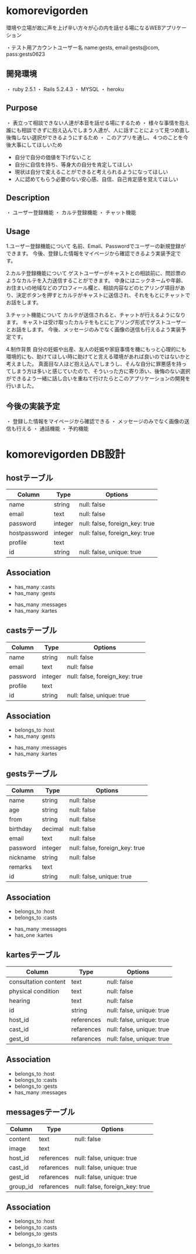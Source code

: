 # komorevigorden

環境や立場が故に声を上げ辛い方々が心の内を話せる場になるWEBアプリケーション

・テスト用アカウントユーザー名 name:gests, email:gests@com, pass:gests0623


## 開発環境
・ ruby 2.5.1
・ Rails 5.2.4.3
・ MYSQL
・ heroku


## Purpose
・ 表立って相談できない人達が本音を話せる場にするため
・ 様々な事情を抱え誰にも相談できずに抱え込んでしまう人達が、人に話すことによって見つめ直し後悔しない選択ができるようにするため
・ このアプリを通し、４つのことを今後大事にしてほしいため
   * 自分で自分の価値を下げないこと
   * 自分に自信を持ち、等身大の自分を肯定してほしい
   * 現状は自分で変えることができると考えられるようになってほしい
   * 人に認めてもらう必要のない安心感、自信、自己肯定感を覚えてほしい


## Description
・ ユーザー登録機能
・ カルテ登録機能
・ チャット機能


## Usage

1.ユーザー登録機能について
名前、Email、Passwordでユーザーの新規登録ができます。
今後、登録した情報をマイページから確認できるよう実装予定です。

2.カルテ登録機能について
ゲストユーザーがキャストとの相談前に、問診票のようなカルテを入力送信することができます。
中身にはニックネームや年齢、お住まいの地域などのプロフィール欄と、相談内容などのヒアリング項目があり、決定ボタンを押すとカルテがキャストに送信され、それをもとにチャットでお話をします。

3.チャット機能について
カルテが送信されると、チャットが行えるようになります。
キャストは受け取ったカルテをもとにヒアリング形式でゲストユーザーとお話をします。
今後、メッセージのみでなく画像の送信も行えるよう実装予定です。

4.制作背景
自分の妊娠や出産、友人の妊娠や家庭事情を機にもっと心理的にも環境的にも、助けてほしい時に助けてと言える環境があれば良いのではないかと考えました。
真面目な人ほど抱え込んでしまうし、そんな自分に罪悪感を持ってしまう方は多いと感じていたので、そういった方に寄り添い、後悔のない選択ができるよう一緒に話し合いを重ねて行けたらとこのアプリケーションの開発を行いました。


## 今後の実装予定
・ 登録した情報をマイページから確認できる
・ メッセージのみでなく画像の送信も行える
・ 通話機能
・ 予約機能



# komorevigorden DB設計


## hostテーブル
|Column|Type|Options|
|------|----|-------|
|name|string|null: false|
|email|text|null: false|
|password|integer|null: false, foreign_key: true|
|hostpassword|integer|null: false, foreign_key: true|
|profile|text||
|id|string|null: false, unique: true|

## Association
- has_many :casts
- has_many :gests
<!-- - has_many :groups, through: :groups_users
- has_many :groups_users -->
- has_many :messages
- has_many :kartes



## castsテーブル
|Column|Type|Options|
|------|----|-------|
|name|string|null: false|
|email|text|null: false|
|password|integer|null: false, foreign_key: true|
|profile|text||
|id|string|null: false, unique: true|

## Association
- belongs_to :host
- has_many :gests
<!-- - has_many :groups, through: :groups_users
- has_many :groups_users -->
- has_many :messages
- has_many :kartes



## gestsテーブル
|Column|Type|Options|
|------|----|-------|
|name|string|null: false|
|age|string|null: false|
|from|string|null: false|
|birthday|decimal|null: false|
|email|text|null: false|
|password|integer|null: false, foreign_key: true|
|nickname|string|null: false|
|remarks|text||
|id|string|null: false, unique: true|

## Association
- belongs_to :host
- belongs_to :casts
<!-- - has_many :groups, through: :groups_users
- has_many :groups_users -->
- has_many :messages
- has_one :kartes



<!-- ## groups_usersテーブル

|Column|Type|Options|
|------|----|-------|
|host_id|integer|null: false, foreign_key: true|
|casts_id|integer|null: false, foreign_key: true|
|gests_id|integer|null: false, foreign_key: true|

### Association
- belongs_to :group
- belongs_to :host
- belongs_to :casts
- belongs_to :gests



## groupsテーブル
|Column|Type|Options|
|------|----|-------|
|name|string|null: false|
### Association
- has_many :host,through: :groups_users
- has_many :casts,through: :groups_users
- has_many :gests,through: :groups_users
- has_many :groups_users
- has_many :messages
- has_many :kartes -->



## kartesテーブル
|Column|Type|Options|
|------|----|-------|
|consultation content|text|null: false|
|physical condition|text|null: false|
|hearing|text|null: false|
|id|string|null: false, unique: true|
|host_id|references|null: false, unique: true|
|cast_id|refarences|null: false, unique: true|
|gest_id|refarences|null: false, unique: true|

## Association
- belongs_to :host
- belongs_to :casts
- belongs_to :gests
- has_many :messages



## messagesテーブル
|Column|Type|Options|
|------|----|-------|
|content|text|null: false|
|image|text||
|host_id|references|null: false, unique: true|
|cast_id|refarences|null: false, unique: true|
|gest_id|refarences|null: false, unique: true|
|group_id|refarences|null: false, foreign_key: true|
## Association
- belongs_to :host
- belongs_to :casts
- belongs_to :gests
<!-- - belongs_to :group -->
- belongs_to :kartes

